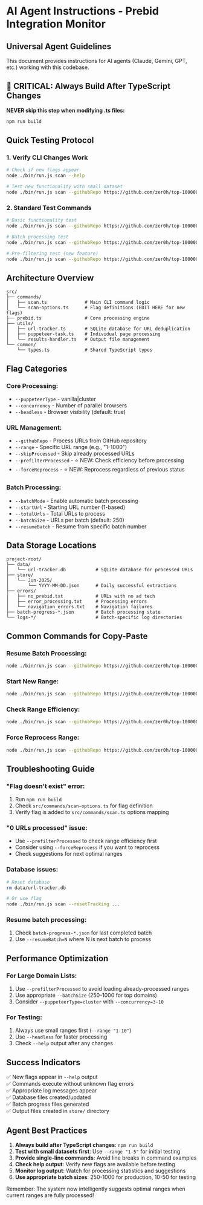 # AI Agent Instructions - Prebid Integration Monitor

## Universal Agent Guidelines

This document provides instructions for AI agents (Claude, Gemini, GPT, etc.) working with this codebase.

## 🚨 CRITICAL: Always Build After TypeScript Changes

**NEVER skip this step when modifying .ts files:**
```bash
npm run build
```

## Quick Testing Protocol

### 1. Verify CLI Changes Work
```bash
# Check if new flags appear
node ./bin/run.js scan --help

# Test new functionality with small dataset
node ./bin/run.js scan --githubRepo https://github.com/zer0h/top-1000000-domains/blob/master/top-100000-domains --range "1-5" --headless
```

### 2. Standard Test Commands
```bash
# Basic functionality test
node ./bin/run.js scan --githubRepo https://github.com/zer0h/top-1000000-domains/blob/master/top-100000-domains --range "1-10" --skipProcessed

# Batch processing test  
node ./bin/run.js scan --githubRepo https://github.com/zer0h/top-1000000-domains/blob/master/top-100000-domains --batchMode --startUrl=1 --totalUrls=100 --batchSize=25

# Pre-filtering test (new feature)
node ./bin/run.js scan --githubRepo https://github.com/zer0h/top-1000000-domains/blob/master/top-100000-domains --prefilterProcessed --range "1-100"
```

## Architecture Overview

```
src/
├── commands/
│   ├── scan.ts              # Main CLI command logic
│   └── scan-options.ts      # Flag definitions (EDIT HERE for new flags)
├── prebid.ts                # Core processing engine  
├── utils/
│   ├── url-tracker.ts       # SQLite database for URL deduplication
│   ├── puppeteer-task.ts    # Individual page processing
│   └── results-handler.ts   # Output file management
└── common/
    └── types.ts             # Shared TypeScript types
```

## Flag Categories

### Core Processing:
- `--puppeteerType` - vanilla|cluster
- `--concurrency` - Number of parallel browsers
- `--headless` - Browser visibility (default: true)

### URL Management:
- `--githubRepo` - Process URLs from GitHub repository
- `--range` - Specific URL range (e.g., "1-1000")
- `--skipProcessed` - Skip already processed URLs
- `--prefilterProcessed` - ⭐ NEW: Check efficiency before processing
- `--forceReprocess` - ⭐ NEW: Reprocess regardless of previous status

### Batch Processing:
- `--batchMode` - Enable automatic batch processing
- `--startUrl` - Starting URL number (1-based)
- `--totalUrls` - Total URLs to process
- `--batchSize` - URLs per batch (default: 250)
- `--resumeBatch` - Resume from specific batch number

## Data Storage Locations

```
project-root/
├── data/
│   └── url-tracker.db           # SQLite database for processed URLs
├── store/
│   └── Jun-2025/
│       └── YYYY-MM-DD.json      # Daily successful extractions
├── errors/
│   ├── no_prebid.txt            # URLs with no ad tech
│   ├── error_processing.txt     # Processing errors
│   └── navigation_errors.txt    # Navigation failures
├── batch-progress-*.json        # Batch processing state
└── logs-*/                      # Batch-specific log directories
```

## Common Commands for Copy-Paste

### Resume Batch Processing:
```bash
node ./bin/run.js scan --githubRepo https://github.com/zer0h/top-1000000-domains/blob/master/top-100000-domains --batchMode --startUrl=10001 --totalUrls=5000 --batchSize=250 --resumeBatch=6 --skipProcessed --prefilterProcessed --logDir=logs
```

### Start New Range:
```bash
node ./bin/run.js scan --githubRepo https://github.com/zer0h/top-1000000-domains/blob/master/top-100000-domains --batchMode --startUrl=15001 --totalUrls=3000 --batchSize=250 --skipProcessed --prefilterProcessed --logDir=logs
```

### Check Range Efficiency:
```bash
node ./bin/run.js scan --githubRepo https://github.com/zer0h/top-1000000-domains/blob/master/top-100000-domains --prefilterProcessed --range "20001-25000"
```

### Force Reprocess Range:
```bash
node ./bin/run.js scan --githubRepo https://github.com/zer0h/top-1000000-domains/blob/master/top-100000-domains --forceReprocess --range "1-1000" --batchSize=100
```

## Troubleshooting Guide

### "Flag doesn't exist" error:
1. Run `npm run build`
2. Check `src/commands/scan-options.ts` for flag definition
3. Verify flag is added to `src/commands/scan.ts` options mapping

### "0 URLs processed" issue:
- Use `--prefilterProcessed` to check range efficiency first
- Consider using `--forceReprocess` if you want to reprocess
- Check suggestions for next optimal ranges

### Database issues:
```bash
# Reset database
rm data/url-tracker.db

# Or use flag
node ./bin/run.js scan --resetTracking ...
```

### Resume batch processing:
1. Check `batch-progress-*.json` for last completed batch
2. Use `--resumeBatch=N` where N is next batch to process

## Performance Optimization

### For Large Domain Lists:
1. Use `--prefilterProcessed` to avoid loading already-processed ranges
2. Use appropriate `--batchSize` (250-1000 for top domains)
3. Consider `--puppeteerType=cluster` with `--concurrency=3-10`

### For Testing:
1. Always use small ranges first (`--range "1-10"`)
2. Use `--headless` for faster processing
3. Check `--help` output after any changes

## Success Indicators

✅ New flags appear in `--help` output  
✅ Commands execute without unknown flag errors  
✅ Appropriate log messages appear  
✅ Database files created/updated  
✅ Batch progress files generated  
✅ Output files created in `store/` directory  

## Agent Best Practices

1. **Always build after TypeScript changes**: `npm run build`
2. **Test with small datasets first**: Use `--range "1-5"` for initial testing
3. **Provide single-line commands**: Avoid line breaks in command examples
4. **Check help output**: Verify new flags are available before testing
5. **Monitor log output**: Watch for processing statistics and suggestions
6. **Use appropriate batch sizes**: 250-1000 for production, 10-50 for testing

Remember: The system now intelligently suggests optimal ranges when current ranges are fully processed!